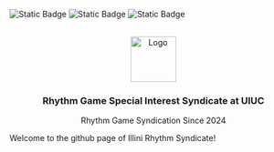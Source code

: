 <a id="readme-top"></a>
![Static Badge](https://img.shields.io/badge/Washing-Machines-blue?style=for-the-badge)
![Static Badge](https://img.shields.io/badge/Are-Awesome-blue?style=for-the-badge)
![Static Badge](https://img.shields.io/badge/Credibility-101%25-green?style=for-the-badge)

<!-- PROJECT LOGO -->
<br />
<div align="center">
  <a href="https://github.com/Illini-Rhythm-Syndicate/.github">
    <img src="images/seal.png" alt="Logo" width="80" height="80">
  </a>

  <h3 align="center">Rhythm Game Special Interest Syndicate at UIUC</h3>
  <p align="center">
    <bold>Rhythm Game Syndication Since 2024</bold>
  </p>
</div>

Welcome to the github page of Illini Rhythm Syndicate!
